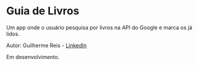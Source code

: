# Guia de Livros

Um app onde o usuário pesquisa por livros na API do Google e marca os já lidos.

Autor: Guilherme Reis - [LinkedIn](https://www.linkedin.com/in/guilhermereisdev/)

Em desenvolvimento.